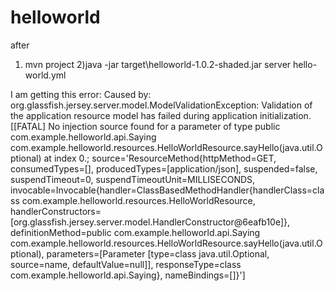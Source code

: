 # helloworld
after 
1) mvn project 
2)java -jar target\helloworld-1.0.2-shaded.jar server hello-world.yml

I am getting this error:
Caused by: org.glassfish.jersey.server.model.ModelValidationException: Validation of the application resource model has failed during application initialization.
[[FATAL] No injection source found for a parameter of type public com.example.helloworld.api.Saying com.example.helloworld.resources.HelloWorldResource.sayHello(java.util.Optional) at index 0.; source='ResourceMethod{httpMethod=GET, consumedTypes=[], producedTypes=[application/json], suspended=false, suspendTimeout=0, suspendTimeoutUnit=MILLISECONDS, invocable=Invocable{handler=ClassBasedMethodHandler{handlerClass=class com.example.helloworld.resources.HelloWorldResource, handlerConstructors=[org.glassfish.jersey.server.model.HandlerConstructor@6eafb10e]}, definitionMethod=public com.example.helloworld.api.Saying com.example.helloworld.resources.HelloWorldResource.sayHello(java.util.Optional), parameters=[Parameter [type=class java.util.Optional, source=name, defaultValue=null]], responseType=class com.example.helloworld.api.Saying}, nameBindings=[]}']
